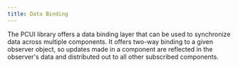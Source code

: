 ```yaml
---
title: Data Binding
---
```


The PCUI library offers a data binding layer that can be used to synchronize data across multiple components. It offers two-way binding to a given observer object, so updates made in a component are reflected in the observer's data and distributed out to all other subscribed components.

